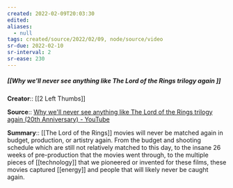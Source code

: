 ```yaml
---
created: 2022-02-09T20:03:30 
edited: 
aliases:
  - null
tags: created/source/2022/02/09, node/source/video
sr-due: 2022-02-10
sr-interval: 2
sr-ease: 230
---
```


##### [[Why we'll never see anything like The Lord of the Rings trilogy again ]]

**Creator**:: [[2 Left Thumbs]]
 
**Source**:: [Why we'll never see anything like The Lord of the Rings trilogy again (20th Anniversary) - YouTube](https://www.youtube.com/watch?v=94yh1GIwiko)

**Summary**:: [[The Lord of the Rings]] movies will never be matched again in budget, production, or artistry again. From the budget and shooting schedule which are still not relatively matched to this day, to the insane 26 weeks of pre-production that the movies went through, to the multiple pieces of [[technology]] that we pioneered or invented for these films, these movies captured [[energy]] and people that will likely never be caught again.
